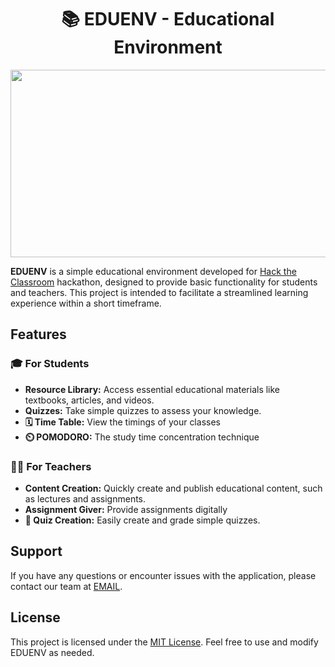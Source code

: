 <h1 align="center">📚 EDUENV - Educational Environment</h1> 

<p align="center"><img width=2500 height=300 src="https://media.giphy.com/media/7WfJ4qp5hvjwaiPF5O/giphy.gif"></p>

**EDUENV** is a simple educational environment developed for [Hack the Classroom](https://hack-the-classroom.devpost.com/?ref_feature=challenge&ref_medium=your-open-hackathons&ref_content=Submissions+open) hackathon, designed to provide basic functionality for students and teachers. This project is intended to facilitate a streamlined learning experience within a short timeframe.

## Features

### 🎓 For Students 

- **Resource Library:** Access essential educational materials like textbooks, articles, and videos.
- **Quizzes:** Take simple quizzes to assess your knowledge.
- **🗓️ Time Table:** View the timings of your classes
- **⏲️ POMODORO:** The study time concentration technique

### 👩‍🏫 For Teachers

- **Content Creation:** Quickly create and publish educational content, such as lectures and assignments.
- **Assignment Giver:** Provide assignments digitally 
- **📝 Quiz Creation:** Easily create and grade simple quizzes.

## Support

If you have any questions or encounter issues with the application, please contact our team at [EMAIL](vishnureddy228@gmail.com).

## License

This project is licensed under the [MIT License](./LICENSE.md). Feel free to use and modify EDUENV as needed.
